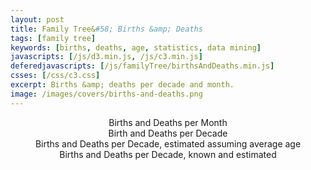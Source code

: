 ```yaml
---
layout: post
title: Family Tree&#58; Births &amp; Deaths
tags: [family tree]
keywords: [births, deaths, age, statistics, data mining]
javascripts: [/js/d3.min.js, /js/c3.min.js]
deferedjavascripts: [/js/familyTree/birthsAndDeaths.min.js]
csses: [/css/c3.css]
excerpt: Births &amp; deaths per decade and month.
image: /images/covers/births-and-deaths.png
---
```


<div style="text-align: center;" class="title">Births and Deaths per Month</div>
<div id="perMonthChart" class="charts"></div>

<div style="text-align: center;" class="title">Birth and Deaths per Decade</div>
<div id="perDecadeChart" class="charts"></div>

<div style="text-align: center;" class="title">Births and Deaths per Decade, estimated assuming average age</div>
<div id="perDecadeCleanChart" class="charts"></div>

<div style="text-align: center;" class="title">Births and Deaths per Decade, known and estimated</div>
<div id="perDecadeCombined" class="charts"></div>
